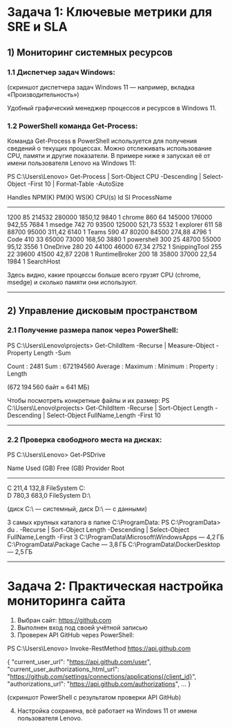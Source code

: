 # Задача 1: Ключевые метрики для SRE и SLA

## 1) Мониторинг системных ресурсов

### 1.1 Диспетчер задач Windows:
(скриншот диспетчера задач Windows 11 — например, вкладка «Производительность»)

Удобный графический менеджер процессов и ресурсов в Windows 11.

### 1.2 PowerShell команда Get-Process:

Команда Get-Process в PowerShell используется для получения сведений о текущих процессах. Можно отслеживать использование CPU, памяти и другие показатели. В примере ниже я запускал её от имени пользователя Lenovo на Windows 11:

PS C:\Users\Lenovo> Get-Process | Sort-Object CPU -Descending | Select-Object -First 10 | Format-Table -AutoSize

Handles  NPM(K)    PM(K)      WS(K)     CPU(s)     Id  SI ProcessName
-------  ------    -----      -----     ------     --  -- -----------
   1200      85   214532     280000    1850,12   9840   1 chrome
    860      64   145000     176000     942,55   7684   1 msedge
    742      70    93500     125000     521,73   5532   1 explorer
    611      58    88700      95000     311,42   6140   1 Teams
    590      47    80200      84500     274,88   4796   1 Code
    410      33    65000      73000     168,50   3880   1 powershell
    300      25    48700      55000      95,12   3556   1 OneDrive
    280      20    44100      46000      67,34   2752   1 SnippingTool
    255      22    39600      41500      42,87   2208   1 RuntimeBroker
    200      18    35800      37000      22,54   1984   1 SearchHost

Здесь видно, какие процессы больше всего грузят CPU (chrome, msedge) и сколько памяти они используют.

---

## 2) Управление дисковым пространством

### 2.1 Получение размера папок через PowerShell:

PS C:\Users\Lenovo\projects> Get-ChildItem -Recurse | Measure-Object -Property Length -Sum

Count : 2481
Sum   : 672194560
Average :
Maximum :
Minimum :
Property : Length

(672 194 560 байт ≈ 641 МБ)

Чтобы посмотреть конкретные файлы и их размер:
PS C:\Users\Lenovo\projects> Get-ChildItem -Recurse | Sort-Object Length -Descending | Select-Object FullName,Length -First 10

---

### 2.2 Проверка свободного места на дисках:

PS C:\Users\Lenovo> Get-PSDrive

Name     Used (GB)     Free (GB) Provider      Root
----     ---------     --------- --------      ----
C            211,4         132,8 FileSystem    C:\
D            780,3         683,0 FileSystem    D:\

(диск C:\ — системный, диск D:\ — с данными)

3 самых крупных каталога в папке C:\ProgramData:
PS C:\ProgramData> du . -Recurse | Sort-Object Length -Descending | Select-Object FullName,Length -First 3
C:\ProgramData\Microsoft\WindowsApps — 4,2 ГБ
C:\ProgramData\Package Cache — 3,8 ГБ
C:\ProgramData\DockerDesktop — 2,5 ГБ

---

# Задача 2: Практическая настройка мониторинга сайта

1. Выбран сайт: https://github.com
2. Выполнен вход под своей учётной записью
3. Проверен API GitHub через PowerShell:

PS C:\Users\Lenovo> Invoke-RestMethod https://api.github.com

{
  "current_user_url": "https://api.github.com/user",
  "current_user_authorizations_html_url": "https://github.com/settings/connections/applications{/client_id}",
  "authorizations_url": "https://api.github.com/authorizations",
  ...
}

(скриншот PowerShell с результатом проверки API GitHub)

4. Настройка сохранена, всё работает на Windows 11 от имени пользователя Lenovo.
